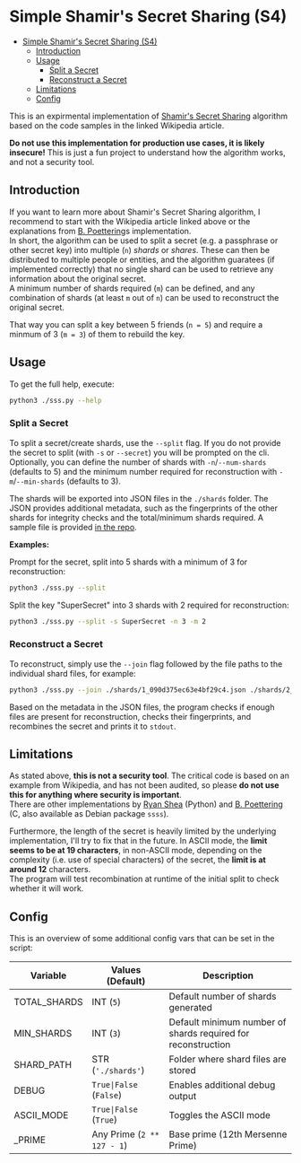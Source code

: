 # Simple Shamir's Secret Sharing (S4)

- [Simple Shamir's Secret Sharing (S4)](#simple-shamirs-secret-sharing-s4)
  - [Introduction](#introduction)
  - [Usage](#usage)
    - [Split a Secret](#split-a-secret)
    - [Reconstruct a Secret](#reconstruct-a-secret)
  - [Limitations](#limitations)
  - [Config](#config)


This is an expirmental implementation of [Shamir's Secret Sharing](https://en.wikipedia.org/wiki/Shamir%27s_secret_sharing) algorithm based on the code samples in the linked Wikipedia article.

**Do not use this implementation for production use cases, it is likely insecure!** This is just a fun project to understand how the algorithm works, and not a security tool.

## Introduction

If you want to learn more about Shamir's Secret Sharing algorithm, I recommend to start with the Wikipedia article linked above or the explanations from [B. Poettering](http://point-at-infinity.org/ssss/)s implementation.  
In short, the algorithm can be used to split a secret (e.g. a passphrase or other secret key) into multiple (`n`) _shards_ or _shares_. These can then be distributed to multiple people or entities, and the algorithm guaratees (if implemented correctly) that no single shard can be used to retrieve any information about the original secret.  
A minimum number of shards required (`m`) can be defined, and any combination of shards (at least `m` out of `n`) can be used to reconstruct the original secret.

That way you can split a key between 5 friends (`n = 5`) and require a minmum of 3 (`m = 3`) of them to rebuild the key.

## Usage

To get the full help, execute:

```bash
python3 ./sss.py --help
```

### Split a Secret

To split a secret/create shards, use the `--split` flag. If you do not provide the secret to split (with `-s` or `--secret`) you will be prompted on the cli.  
Optionally, you can define the number of shards with `-n`/`--num-shards` (defaults to 5) and the minimum number required for reconstruction with `-m`/`--min-shards` (defaults to 3).

The shards will be exported into JSON files in the `./shards` folder. The JSON provides additional metadata, such as the fingerprints of the other shards for integrity checks and the total/minimum shards required. A sample file is provided [in the repo](./sample.shard.json).

**Examples:**

Prompt for the secret, split into 5 shards with a minimum of 3 for reconstruction:
```bash
python3 ./sss.py --split
```

Split the key "SuperSecret" into 3 shards with 2 required for reconstruction:
```bash
python3 ./sss.py --split -s SuperSecret -n 3 -m 2
```


### Reconstruct a Secret

To reconstruct, simply use the `--join` flag followed by the file paths to the individual shard files, for example:

```bash
python3 ./sss.py --join ./shards/1_090d375ec63e4bf29c4.json ./shards/2_4bf29c45442967008aw.json ./shards/4_e2cedac4e96778e98lh.json
```

Based on the metadata in the JSON files, the program checks if enough files are present for reconstruction, checks their fingerprints, and recombines the secret and prints it to `stdout`.

## Limitations

As stated above, **this is not a security tool**. The critical code is based on an example from Wikipedia, and has not been audited, so please **do not use this for anything where security is important**.  
There are other implementations by [Ryan Shea](https://github.com/shea256/secret-sharing) (Python) and [B. Poettering](http://point-at-infinity.org/ssss/) (C, also available as Debian package `ssss`).

Furthermore, the length of the secret is heavily limited by the underlying implementation, I'll try to fix that in the future. In ASCII mode, the **limit seems to be at 19 characters**, in non-ASCII mode, depending on the complexity (i.e. use of special characters) of the secret, the **limit is at around 12** characters.  
The program will test recombination at runtime of the initial split to check whether it will work.

## Config

This is an overview of some additional config vars that can be set in the script:

| Variable     | Values (Default)           | Description                                                  |
| ------------ | -------------------------- | ------------------------------------------------------------ |
| TOTAL_SHARDS | INT (`5`)                  | Default number of shards generated                           |
| MIN_SHARDS   | INT (`3`)                  | Default minimum number of shards required for reconstruction |
| SHARD_PATH   | STR (`'./shards'`)         | Folder where shard files are stored                          |
| DEBUG        | `True\|False` (`False`)    | Enables additional debug output                              |
| ASCII_MODE   | `True\|False` (`True`)     | Toggles the ASCII mode                                       |
| _PRIME       | Any Prime (`2 ** 127 - 1`) | Base prime (12th Mersenne Prime)                             |